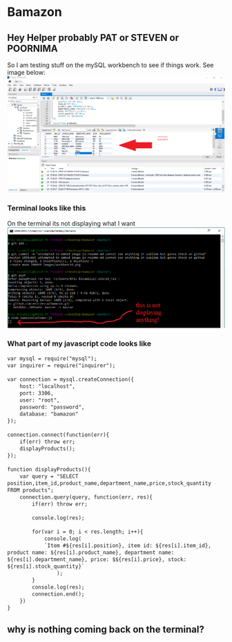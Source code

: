 # Bamazon

## Hey Helper probably PAT or STEVEN or POORNIMA

So I am testing stuff on the mySQL workbench to see if things work.  See image below:
![image of mySQL workbench database with mock file](/images/workbench1.png)

### Terminal looks like this

On the terminal its not displaying what I want
![Image of Terminal](/images/terminal1.png)

### What part of my javascript code looks like

```
var mysql = require("mysql");
var inquirer = require("inquirer");

var connection = mysql.createConnection({
	host: "localhost",
	port: 3306,
	user: "root",
	password: "password",
	database: "bamazon"
});

connection.connect(function(err){
	if(err) throw err;
	displayProducts();
});

function displayProducts(){
	var query = "SELECT position,item_id,product_name,department_name,price,stock_quantity FROM products";
	connection.query(query, function(err, res){
		if(err) throw err;

		console.log(res);

		for(var i = 0; i < res.length; i++){
			console.log(
			`Item #${res[i].position}, item id: ${res[i].item_id}, product name: ${res[i].product_name}, department name: ${res[i].department_name}, price: $${res[i].price}, stock: ${res[i].stock_quantity}`	
				);
		}
		console.log(res);
		connection.end();
	})
}

```

## why is nothing coming back on the terminal?


